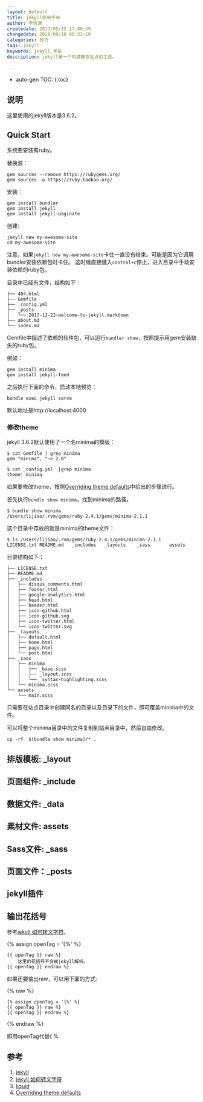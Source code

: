 ```yaml
---
layout: default
title: jekyll使用手册
author: 李佶澳
createdate: 2017/05/15 17:00:59
changedate: 2018/09/10 08:21:10
categories: 技巧
tags: jekyll
keywords: jekyll,手册
description: jekyll是一个构建静态站点的工具。

---
```


* auto-gen TOC:
{:toc}

## 说明

这里使用的jekyll版本是3.6.2。

## Quick Start 

系统要安装有ruby。

替换源：

	gem sources --remove https://rubygems.org/
	gem sources -a https://ruby.taobao.org/

安装：

	gem install bundler
	gem install jekyll
	gem install jekyll-paginate

创建:

	jekyll new my-awesome-site
	cd my-awesome-site

注意，如果`jekyll new my-awesome-site`卡住一直没有结束。可能是因为它调用bundler安装依赖包时卡住。
这时候直接键入`control+c`停止，进入目录中手动安装依赖的ruby包。

目录中已经有文件，结构如下：

	├── 404.html
	├── Gemfile
	├── _config.yml
	├── _posts
	│   └── 2017-12-22-welcome-to-jekyll.markdown
	├── about.md
	└── index.md

Gemfile中描述了依赖的软件包，可以运行`bundler show`，按照提示用gem安装缺失的ruby包。

例如：

	gem install minima
	gem install jekyll-feed

之后执行下面的命令，启动本地预览：

	bundle exec jekyll serve

默认地址是http://localhost:4000 

### 修改theme

jekyll 3.6.2默认使用了一个名minima的模版：

	$ cat Gemfile | grep minima
	gem "minima", "~> 2.0"
	
	$ cat _config.yml  |grep minima
	theme: minima

如果要修改theme，按照[Overriding theme defaults][4]中给出的步骤进行。

首先执行`bundle show minima`，找到minima的路径。

	$ bundle show minima
	/Users/lijiao/.rvm/gems/ruby-2.4.1/gems/minima-2.1.1

这个目录中存放的就是minima的theme文件：

	$ ls /Users/lijiao/.rvm/gems/ruby-2.4.1/gems/minima-2.1.1
	LICENSE.txt README.md   _includes   _layouts    _sass       assets

目录结构如下：

	├── LICENSE.txt
	├── README.md
	├── _includes
	│   ├── disqus_comments.html
	│   ├── footer.html
	│   ├── google-analytics.html
	│   ├── head.html
	│   ├── header.html
	│   ├── icon-github.html
	│   ├── icon-github.svg
	│   ├── icon-twitter.html
	│   └── icon-twitter.svg
	├── _layouts
	│   ├── default.html
	│   ├── home.html
	│   ├── page.html
	│   └── post.html
	├── _sass
	│   ├── minima
	│   │   ├── _base.scss
	│   │   ├── _layout.scss
	│   │   └── _syntax-highlighting.scss
	│   └── minima.scss
	└── assets
	    └── main.scss

只需要在站点目录中创建同名的目录以及目录下的文件，即可覆盖minima中的文件。

可以将整个minima目录中的文件复制到站点目录中，然后自由修改。

	cp -rf  $(bundle show minima)/* .

## 排版模板: _layout

## 页面组件: _include

## 数据文件: _data

## 素材文件: assets

## Sass文件: _sass

## 页面文件：_posts

## jekyll插件

## 输出花括号

参考[jekyll 如何转义字符][2]。

{% assign openTag = '{%' %} 

	{{ openTag }} raw %}
		这里的花括号不会被jekyll解析。
	{{ openTag }} endraw %}

如果还要输出raw，可以用下面的方式:

{% raw %}

	{% assign openTag = '{%' %} 
	{{ openTag }} raw %} 
	{{ openTag }} endraw %}
	
{% endraw %}

即用openTag代替\{ %

## 参考

1. [jekyll][1]
2. [jekyll 如何转义字符][2]
3. [liquid][3]
4. [Overriding theme defaults][4]

[1]: http://jekyll.com.cn/ "jekyll"
[2]: http://www.cnblogs.com/OceanHeaven/p/6959669.html  "jekyll 如何转义字符"
[3]: https://github.com/Shopify/liquid/wiki "liquid"
[4]: https://jekyllrb.com/docs/themes/#overriding-theme-defaults "Overriding theme defaults"
